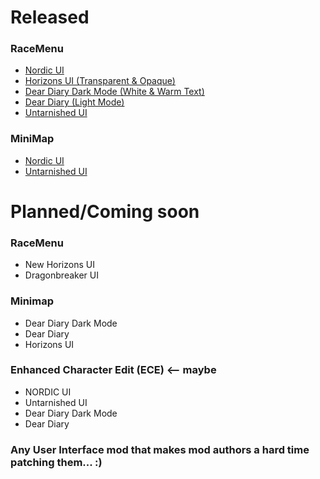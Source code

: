 # Released

### RaceMenu
* [Nordic UI](https://www.nexusmods.com/skyrimspecialedition/mods/97348)
* [Horizons UI (Transparent & Opaque)](https://www.nexusmods.com/skyrimspecialedition/mods/97354)
* [Dear Diary Dark Mode (White & Warm Text)](https://www.nexusmods.com/skyrimspecialedition/mods/97349)
* [Dear Diary (Light Mode)](https://www.nexusmods.com/skyrimspecialedition/mods/97355)
* [Untarnished UI](https://www.nexusmods.com/skyrimspecialedition/mods/97347)

### MiniMap
* [Nordic UI](https://www.nexusmods.com/skyrimspecialedition/mods/97356)
* [Untarnished UI](https://www.nexusmods.com/skyrimspecialedition/mods/97357)

# Planned/Coming soon

### RaceMenu
* New Horizons UI
* Dragonbreaker UI

### Minimap
* Dear Diary Dark Mode
* Dear Diary
* Horizons UI

### Enhanced Character Edit (ECE) <-- maybe
* NORDIC UI
* Untarnished UI
* Dear Diary Dark Mode
* Dear Diary

### Any User Interface mod that makes mod authors a hard time patching them... :)

